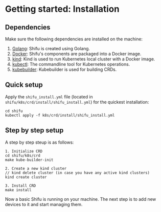 # Getting started: Installation

## Dependencies
Make sure the following dependencies are installed on the machine:
1. [Golang](https://golang.org/dl/): Shifu is created using Golang.
2. [Docker](https://docs.docker.com/get-docker/): Shifu's components are packaged into a Docker image.
3. [kind](https://kubernetes.io/docs/tasks/tools/): Kind is used to run Kubernetes local cluster with a Docker image.
4. [kubectl](https://kubernetes.io/docs/tasks/tools/): The commandline tool for Kubernetes operations.
5. [kubebuilder](https://github.com/kubernetes-sigs/kubebuilder): Kubebuilder is used for building CRDs.

## Quick setup
 Apply the `shifu_install.yml` file (located in ``shifu/k8s/crd/install/shifu_install.yml``) for the quickest installation:

```
cd shifu
kubectl apply -f k8s/crd/install/shifu_install.yml
```

## Step by step setup
A step by step steup is as follows:
```
1. Initialize CRD
cd shifu/k8s/crd
make kube-builder-init

2. Create a new kind cluster
// kind delete cluster (in case you have any active kind clusters)
kind create cluster

3. Install CRD
make install
```
Now a basic Shifu is running on your machine. The next step is to add new devices to it and start managing them.



